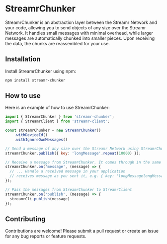 # StreamrChunker

StreamrChunker is an abstraction layer between the Streamr Network and your code, allowing you to send objects of any size over the Streamr Network. It handles small messages with minimal overhead, while larger messages are automatically chunked into smaller pieces. Upon receiving the data, the chunks are reassembled for your use.

## Installation

Install StreamrChunker using npm:

```bash
npm install streamr-chunker
``` 

## How to use

Here is an example of how to use StreamrChunker:

```js
import { StreamrChunker } from 'streamr-chunker';
import { StreamrClient } from 'streamr-client';

const streamrChunker = new StreamrChunker()
    .withDeviceId()
    .withIgnoreOwnMessages()

// Send a message of any size over the Streamr Network using StreamrChunker
streamrChunker.publish({ key: 'longMessage'.repeat(10000) });

// Receive a message from StreamrChunker. It comes through in the same format as you sent it.
streamrChunker.on('message', (message) => {
  // ... Handle a received message in your application
  // receives message as you sent it, e.g. { key: 'longMessagelongMessagelongMessage...' }
});

// Pass the messages from StreamrChunker to StreamrClient
streamrChunker.on('publish', (message) => {
  streamrCli.publish(message)
});
```

## Contributing
Contributions are welcome! Please submit a pull request or create an issue for any bug reports or feature requests.
